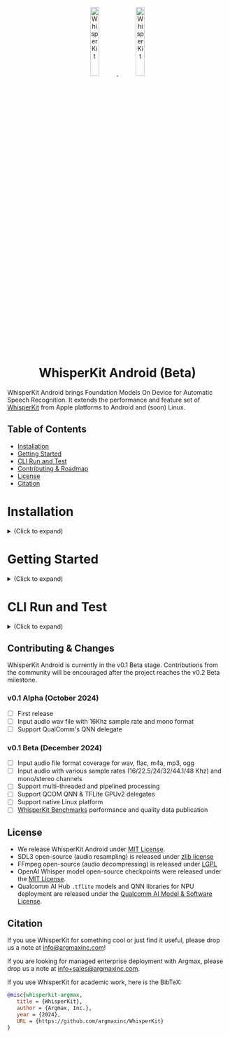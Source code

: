 <div align="center">

<a href="https://github.com/argmaxinc/WhisperKit#gh-light-mode-only">
  <img src="https://github.com/user-attachments/assets/f0699c07-c29f-45b6-a9c6-f6d491b8f791" alt="WhisperKit" width="20%" />
</a>

<a href="https://github.com/argmaxinc/WhisperKit#gh-dark-mode-only">
  <img src="https://github.com/user-attachments/assets/1be5e31c-de42-40ab-9b85-790cb911ed47" alt="WhisperKit" width="20%" />
</a>

# WhisperKit Android (Beta)
</div>

WhisperKit Android brings Foundation Models On Device for Automatic Speech Recognition. It extends the performance and feature set of [WhisperKit](https://github.com/argmaxinc/WhisperKit) from Apple platforms to Android and (soon) Linux.


## Table of Contents
- [Installation](#installation)
- [Getting Started](#getting-started)
- [CLI Run and Test](#cli-run-and-test)
- [Contributing \& Roadmap](#contributing--roadmap)
- [License](#license)
- [Citation](#citation)

# Installation

<details>
  <summary> (Click to expand) </summary>

The following setup was tested on macOS 15.1.

1. Ensure you have the required build tools using:
```
make setup
```

2. Download Whisper models (<1.5GB) and auxiliary files
```
make download-models
```

3. Build development environment in Docker with all development tools (~12GB):
```
make env
```

The first time running `make env` command will take several minutes.

After Docker image builds, the next time running make env will execute inside the Docker container right away.

You can use the following to rebuild the Docker image, if needed:
```
make rebuild-env
```

</details>

# Getting Started

<details>
  <summary> (Click to expand) </summary>

ArgmaX Inference Engine (`AXIE`) orchestration for TFLite is provided as the `whisperax_cli` CLI.

1. Execute into the Docker build environment:
```
make env
```

2. Inside the Docker environment, build the `whisperax_cli` CLI using (for Android and Linux):
```
make build [linux]
```

3. Back on the host machine (outside Docker shell), push dependencies to the Android device:
```
make adb-push
```
You can reuse this target to push the `whisperax_cli` if you rebuild it. Note that this is not necessary for Linux build.

If you want to include audio files, place them in the `/path/to/WhisperKitAndroid/inputs` folder and they will be copied to `/sdcard/argmax/tflite/inputs/`.

4. Clean:
```
make clean [all]
```
With `all` option, it will conduct deep clean including open source components.

</details>

# CLI Run and Test

<details>
  <summary> (Click to expand) </summary>

1. Run test on with a sample audio. For Android:
```
make test
```
For linux:
```
make env
make test linux
```

2. Manually run `whisperax_cli`:
```
Usage: whisperax_cli <audio input> <tiny | base | small>
```
For Android, log in via adb shell:
```
adb shell
cd /sdcard/argmax/tflite
whisperax_cli ./inputs/jfk_441khz.m4a base
```

3. Sample execution output:
```
Argmax, Inc.

Audio Codec: aac
tflite_init input: {"cache":"/data/local/tmp/cache","ch":1,"debug":false,"dur":11052,"fmt":1,"freq":44100,"lib":"/data/local/tmp/lib","root_path":"/storage/emulated/0/argmax/tflite","size":"tiny"}
SoC: 	QCM5430 -> TFLite GPU
root dir:	/storage/emulated/0/argmax/tflite
lib dir:	/data/local/tmp/lib
cache dir:	/data/local/tmp/cache
Stream: freq - 44100, channels - 1, format - 32784, target_buf size - 1440000
postproc vocab size: 51864
tflite_init done..

Final Text:   And so my fellow American asked not what your country can do for you   ask what you can do for your country.
Deleted interpreter & delegate for post_proc
Deleted interpreter & delegate for whisper_decoder
Deleted interpreter & delegate for whisper_encoder
Deleted interpreter & delegate for mel_spectrogram
Deleted interpreter & delegate for audio_input
tflite_close done..

Model latencies:
  Audio Input: 1 inferences,	 median:2.12 ms
  Melspectro: 1 inferences,	 median:74.50 ms
  Encoder: 1 inferences,	 median:1197.14 ms
  Decoder: 28 inferences,	 median:41.62 ms
  Postproc: 28 inferences,	 median:1.23 ms
=========================
Total Duration:	 3262.000 ms
```
</details>

## Contributing & Changes

WhisperKit Android is currently in the v0.1 Beta stage. Contributions from the community will be encouraged after the project reaches the v0.2 Beta milestone.

### v0.1 Alpha (October 2024)
- [ ] First release
- [ ] Input audio wav file with 16Khz sample rate and mono format
- [ ] Support QualComm's QNN delegate

### v0.1 Beta (December 2024)
- [ ] Input audio file format coverage for wav, flac, m4a, mp3, ogg
- [ ] Input audio with various sample rates (16/22.5/24/32/44.1/48 Khz) and mono/stereo channels
- [ ] Support multi-threaded and pipelined processing
- [ ] Support QCOM QNN & TFLite GPUv2 delegates
- [ ] Support native Linux platform
- [ ] [WhisperKit Benchmarks](https://huggingface.co/spaces/argmaxinc/whisperkit-evals) performance and quality data publication

## License
- We release WhisperKit Android under [MIT License](LICENSE).
- SDL3 open-source (audio resampling) is released under [zlib license](https://github.com/libsdl-org/SDL/blob/main/LICENSE.txt)
- FFmpeg open-source (audio decompressing) is released under [LGPL](https://github.com/FFmpeg/FFmpeg/blob/master/LICENSE.md)
- OpenAI Whisper model open-source checkpoints were released under the [MIT License](https://github.com/openai/whisper/blob/main/LICENSE).
- Qualcomm AI Hub `.tflite` models and QNN libraries for NPU deployment are released under the [Qualcomm AI Model & Software License](https://qaihub-public-assets.s3.us-west-2.amazonaws.com/qai-hub-models/Qualcomm+AI+Hub+Proprietary+License.pdf).

## Citation
If you use WhisperKit for something cool or just find it useful, please drop us a note at [info@argmaxinc.com](mailto:info@argmaxinc.com)!

If you are looking for managed enterprise deployment with Argmax, please drop us a note at [info+sales@argmaxinc.com](mailto:info+sales@argmaxinc.com).

If you use WhisperKit for academic work, here is the BibTeX:

```bibtex
@misc{whisperkit-argmax,
   title = {WhisperKit},
   author = {Argmax, Inc.},
   year = {2024},
   URL = {https://github.com/argmaxinc/WhisperKit}
}
```
